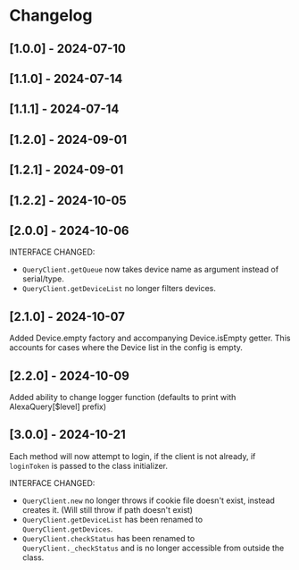 # Changelog

## [1.0.0] - 2024-07-10

## [1.1.0] - 2024-07-14

## [1.1.1] - 2024-07-14

## [1.2.0] - 2024-09-01

## [1.2.1] - 2024-09-01

## [1.2.2] - 2024-10-05

## [2.0.0] - 2024-10-06

INTERFACE CHANGED:

- `QueryClient.getQueue` now takes device name as argument instead of serial/type.
- `QueryClient.getDeviceList` no longer filters devices.

## [2.1.0] - 2024-10-07

Added Device.empty factory and accompanying Device.isEmpty getter.
This accounts for cases where the Device list in the config is empty.

## [2.2.0] - 2024-10-09

Added ability to change logger function (defaults to print with AlexaQuery\[$level\] prefix)

## [3.0.0] - 2024-10-21

Each method will now attempt to login, if the client is not already, if `loginToken` is passed to the class initializer.

INTERFACE CHANGED:

- `QueryClient.new` no longer throws if cookie file doesn't exist, instead creates it. (Will still throw if path doesn't exist)
- `QueryClient.getDeviceList` has been renamed to `QueryClient.getDevices`.
- `QueryClient.checkStatus` has been renamed to `QueryClient._checkStatus` and is no longer accessible from outside the class.

